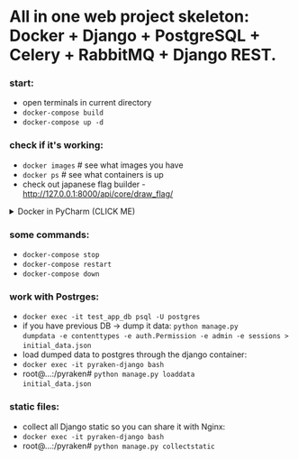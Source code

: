 # All in one web project skeleton: Docker + Django + PostgreSQL + Celery + RabbitMQ + Django REST.

### start:
- open terminals in current directory
- <code>docker-compose build</code>
- <code>docker-compose up -d</code>

### check if it's working:
- <code>docker images</code> # see what images you have
- <code>docker ps</code> # see what containers is up
- check out japanese flag builder - http://127.0.0.1:8000/api/core/draw_flag/

<details><summary>Docker in PyCharm (CLICK ME)</summary>
<p>
  <img src="https://github.com/Valentin-Golyonko/ForDockerTest/blob/master/docker%20in%20pycharm.png" alt="web_view">
  </p>
</details>

### some commands:
- <code>docker-compose stop</code>
- <code>docker-compose restart</code>
- <code>docker-compose down</code>


### work with Postrges:
- <code>docker exec -it  test_app_db psql -U postgres</code>
- if you have previous DB -> dump it data: 
<code>python manage.py dumpdata -e contenttypes -e auth.Permission -e admin -e sessions > initial_data.json</code>
- load dumped data to postgres through the django container:
- <code>docker exec -it pyraken-django bash</code>
- root@...:/pyraken# <code>python manage.py loaddata initial_data.json</code>


### static files:
- collect all Django static so you can share it with Nginx:
- <code>docker exec -it pyraken-django bash</code>
- root@...:/pyraken# <code>python manage.py collectstatic</code>
